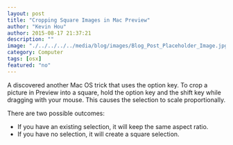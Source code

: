 ```yaml
---
layout: post
title: "Cropping Square Images in Mac Preview"
author: "Kevin Hou"
author: 2015-08-17 21:37:21
description: ""
image: "./../../../../media/blog/images/Blog_Post_Placeholder_Image.jpg"
category: Computer
tags: [osx]
featured: "no"
---
```


A discovered another Mac OS trick that uses the option key. To crop a picture in Preview into a square, hold the option key and the shift key while dragging with your mouse. This causes the selection to scale proportionally.

There are two possible outcomes:
<ul>
  <li>If you have an existing selection, it will keep the same aspect ratio.</li>
  <li>If you have no selection, it will create a square selection.</li>
</ul>